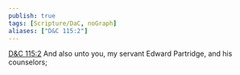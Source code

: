 ```yaml
---
publish: true
tags: [Scripture/DaC, noGraph]
aliases: ["D&C 115:2"]
---
```

[D&C 115:2](https://churchofjesuschrist.org/study/scriptures/dc-testament/dc/115?lang=eng&id=p2#p2) And also unto you, my servant Edward Partridge, and his counselors;
